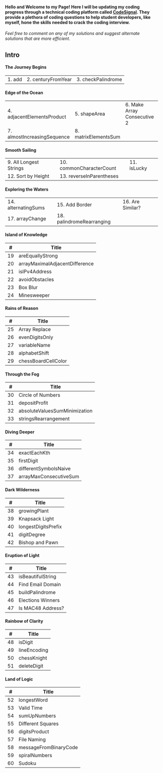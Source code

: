<!-- # Table of Conents

- Intro
    - [(1-3) The Journey Begins](#The-Journey-Begins)
    - [(4-8) Edge of the Ocean](#Edge-of-the-Ocean)
    - [(9-13) Smooth Sailing](#Smooth-Sailing)
    - [(14-18) Exploring the Waters](#Exploring-the-Waters)
    - [(19-24) Island of Knowledge](#Island-of-Knowledge)
    - [(25-29) Rains of Reason](#Rains-of-Reason)
    - [(30-33) Through the Fog](#Through-the-Fog)
    - [(34-37) Diving Deeper](#Diving-Deeper)
    - [(38-42) Dark Wilderness](#Dark-Wilderness)
    - [(43-47) Eruption of Light](#Eruption-of-Light)
    - [(48-51) Rainbow of Clarity](#Rainbow-of-Clarity)
    - [(52-60) Land of Logic](#Land-of-Logic) -->

#### Hello and Welcome to my Page! Here I will be updating my coding progress through a technical coding platform called [CodeSignal](https://codesignal.com/). They provide a plethora of coding questions to help student developers, like myself, hone the skills needed to crack the coding interview.

###### Feel free  to comment on any of my solutions and suggest alternate solutions that are more efficient.

## Intro

#### The Journey Begins


<table>
<tr>
    <td>1. add</td>
    <td>2. centuryFromYear</td>
    <td>3. checkPalindrome</td>
</tr>
</table>


#### Edge of the Ocean

<table>
<tr>
    <td>4. adjacentElementsProduct</td>
    <td>5. shapeArea</td>
    <td>6. Make Array Consecutive 2</td>
</tr>
<tr>
    <td>7. almostIncreasingSequence</td>
    <td>8. matrixElementsSum</td>

</tr>
</table>
    
#### Smooth Sailing

<table>
<tr>
    <td>9. All Longest Strings</td>
    <td>10. commonCharacterCount</td>
    <td>11. isLucky</td>
</tr>
<tr>
    <td>12. Sort by Height</td>
    <td>13. reverseInParentheses</td>

</tr>
</table>
    
#### Exploring the Waters

<table>
<tr>
    <td>14. alternatingSums</td>
    <td>15. Add Border</td>
    <td>16. Are Similar?</td>
</tr>
<tr>
    <td>17. arrayChange</td>
    <td>18. palindromeRearranging</td>

</tr>
</table>
  
#### Island of Knowledge

|#| Title |
|:------------:|---------|
|19|areEquallyStrong
|20|arrayMaximalAdjacentDifference
|21|isIPv4Address
|22|avoidObstacles
|23|Box Blur
|24|Minesweeper

#### Rains of Reason

|#| Title |
|:------------:|---------|
|25|Array Replace
|26|evenDigitsOnly
|27|variableName
|28|alphabetShift
|29|chessBoardCellColor

#### Through the Fog

|#| Title |
|:------------:|---------|
|30|Circle of Numbers
|31|depositProfit
|32|absoluteValuesSumMinimization
|33|stringsRearrangement

#### Diving Deeper

|#| Title |
|:------------:|---------|
|34|exactEachKth
|35|firstDigit
|36|differentSymbolsNaive
|37|arrayMaxConsecutiveSum

#### Dark Wilderness

|#| Title |
|:------------:|---------|
|38|growingPlant
|39|Knapsack Light
|40|longestDigitsPrefix
|41|digitDegree
|42|Bishop and Pawn

#### Eruption of Light

|#| Title |
|:------------:|---------|
|43|isBeautifulString
|44|Find Email Domain
|45|buildPalindrome
|46|Elections Winners
|47|Is MAC48 Address?

#### Rainbow of Clarity

|#| Title |
|:------------:|---------|
|48|isDigit
|49|lineEncoding
|50|chessKnight
|51|deleteDigit

#### Land of Logic

|#| Title |
|:------------:|---------|
|52|longestWord
|53|Valid Time
|54|sumUpNumbers
|55|Different Squares
|56|digitsProduct
|57|File Naming
|58|messageFromBinaryCode
|59|spiralNumbers
|60|Sudoku



